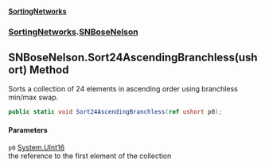 #### [SortingNetworks](index.md 'index')
### [SortingNetworks](SortingNetworks.md 'SortingNetworks').[SNBoseNelson](SortingNetworks_SNBoseNelson.md 'SortingNetworks.SNBoseNelson')
## SNBoseNelson.Sort24AscendingBranchless(ushort) Method
Sorts a collection of 24 elements in ascending order using branchless min/max swap.  
```csharp
public static void Sort24AscendingBranchless(ref ushort p0);
```
#### Parameters
<a name='SortingNetworks_SNBoseNelson_Sort24AscendingBranchless(ushort)_p0'></a>
`p0` [System.UInt16](https://docs.microsoft.com/en-us/dotnet/api/System.UInt16 'System.UInt16')  
the reference to the first element of the collection
  
